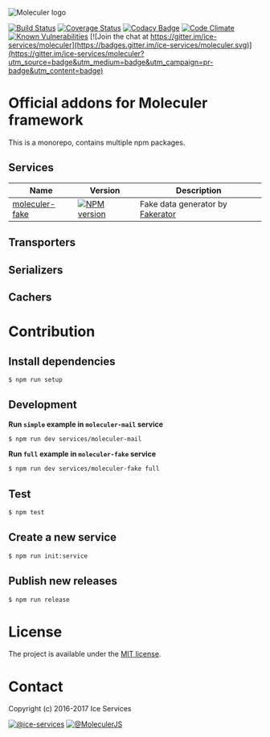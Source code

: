 ![Moleculer logo](http://moleculer.services/images/banner.png)

[![Build Status](https://travis-ci.org/ice-services/moleculer-addons.svg?branch=master)](https://travis-ci.org/ice-services/moleculer-addons)
[![Coverage Status](https://coveralls.io/repos/github/ice-services/moleculer-addons/badge.svg?branch=master)](https://coveralls.io/github/ice-services/moleculer-addons?branch=master)
[![Codacy Badge](https://api.codacy.com/project/badge/Grade/e52ed1ab0d014f16b1ed8e45d244b05c)](https://www.codacy.com/app/mereg-norbert/moleculer-addons?utm_source=github.com&amp;utm_medium=referral&amp;utm_content=ice-services/moleculer-addons&amp;utm_campaign=Badge_Grade)
[![Code Climate](https://codeclimate.com/github/ice-services/moleculer-addons/badges/gpa.svg)](https://codeclimate.com/github/ice-services/moleculer-addons)
[![Known Vulnerabilities](https://snyk.io/test/github/ice-services/moleculer-addons/badge.svg)](https://snyk.io/test/github/ice-services/moleculer-addons)
[![Join the chat at https://gitter.im/ice-services/moleculer](https://badges.gitter.im/ice-services/moleculer.svg)](https://gitter.im/ice-services/moleculer?utm_source=badge&utm_medium=badge&utm_campaign=pr-badge&utm_content=badge)

# Official addons for Moleculer framework
This is a monorepo, contains multiple npm packages.

## Services
| Name | Version | Description |
| ---- | ------- | ----------- |
| [moleculer-fake](/services/moleculer-fake) | [![NPM version](https://img.shields.io/npm/v/moleculer-fake.svg)](https://www.npmjs.com/package/moleculer-fake) | Fake data generator by [Fakerator](https://github.com/icebob/fakerator) |

## Transporters

## Serializers

## Cachers

# Contribution

## Install dependencies
```bash
$ npm run setup
```

## Development
**Run `simple` example in `moleculer-mail` service**
```bash
$ npm run dev services/moleculer-mail
```

**Run `full` example in `moleculer-fake` service**
```bash
$ npm run dev services/moleculer-fake full
```

## Test
```bash
$ npm test
```

## Create a new service
```bash
$ npm run init:service
```

## Publish new releases
```bash
$ npm run release
```

# License
The project is available under the [MIT license](https://tldrlegal.com/license/mit-license).

# Contact
Copyright (c) 2016-2017 Ice Services

[![@ice-services](https://img.shields.io/badge/github-ice--services-green.svg)](https://github.com/ice-services) [![@MoleculerJS](https://img.shields.io/badge/twitter-MoleculerJS-blue.svg)](https://twitter.com/MoleculerJS)
